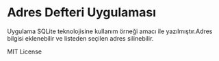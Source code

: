 ﻿# Adres Defteri Uygulaması

Uygulama SQLite teknolojisine kullanım örneği amacı ile yazılmıştır.Adres bilgisi eklenebilir ve listeden seçilen adres silinebilir.


MIT License
